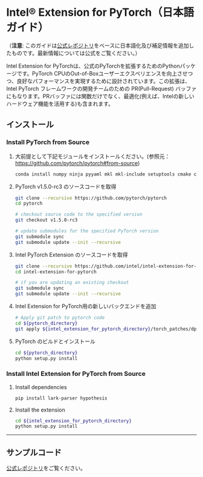 # Intel® Extension for PyTorch（日本語ガイド）
（**注意**: このガイドは[公式レポジトリ](https://github.com/intel/intel-extension-for-pytorch)をベースに日本語化及び補足情報を追加したものです。最新情報については公式をご覧ください。）

Intel Extension for PyTorchは、公式のPyTorchを拡張するためのPythonパッケージです。PyTorch CPUのOut-of-Boxユーザーエクスペリエンスを向上させつつ、良好なパフォーマンスを実現するために設計されています。この拡張は、Intel PyTorch フレームワークの開発チームのための PR(Pull-Request) バッファにもなります。PRバッファには関数だけでなく、最適化(例えば、Intelの新しいハードウェア機能を活用する)も含まれます。

## インストール
### Install PyTorch from Source
1. 大前提として下記モジュールをインストールください。(参照元：https://github.com/pytorch/pytorch#from-source)

    ```Bash
    conda install numpy ninja pyyaml mkl mkl-include setuptools cmake cffi typing_extensions future six requests dataclasses
    ```
1. PyTorch v1.5.0-rc3 のソースコードを取得
    ```Bash
    git clone --recursive https://github.com/pytorch/pytorch
    cd pytorch

    # checkout source code to the specified version
    git checkout v1.5.0-rc3

    # update submodules for the specified PyTorch version
    git submodule sync
    git submodule update --init --recursive
    ``` 
1. Intel PyTorch Extension のソースコードを取得
    ```Bash
    git clone --recursive https://github.com/intel/intel-extension-for-pytorch
    cd intel-extension-for-pytorch

    # if you are updating an existing checkout
    git submodule sync
    git submodule update --init --recursive
    ```
1. Intel Extension for PyTorch用の新しいバックエンドを追加
    ```Bash
    # Apply git patch to pytorch code
    cd ${pytorch_directory}
    git apply ${intel_extension_for_pytorch_directory}/torch_patches/dpcpp-v1.5-rc3.patch
    ```
1. PyTorch のビルドとインストール
    ```Bash
    cd ${pytorch_directory}
    python setup.py install
    ```
### Install Intel Extension for PyTorch from Source
1. Install dependencies
    ```Bash
    pip install lark-parser hypothesis
    ```
1. Install the extension
    ```Bash
    cd ${intel_extension_for_pytorch_directory}
    python setup.py install
    ```
***
## サンプルコード
[公式レポジトリ](https://github.com/intel/intel-extension-for-pytorch)をご覧ください。

